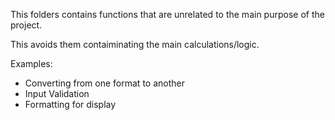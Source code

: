 This folders contains functions that are unrelated to the main purpose of the project.

This avoids them contaiminating the main calculations/logic.

Examples:
- Converting from one format to another
- Input Validation
- Formatting for display 
